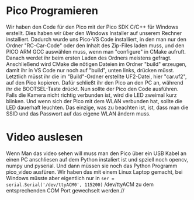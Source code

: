 # Pico Programieren
Wir haben den Code für den Pico mit der Pico SDK C/C++ für Windows erstellt. Dies haben wir über den Windows Installer auf unserem Rechner installiert. Dadurch wurde uns Pico-VS Code installiert, in den man nur den Ordner "RC-Car-Code" oder den Inhalt des Zip-Files laden muss, und den PICO ARM GCC auswählen muss, wenn man "configure" in CMake aufruft. Danach werdet ihr beim ersten Laden des Ordners meistens gefragt. Anschließend wird CMake die nötigen Dateien im Ordner "build" erzeugen, damit ihr in VS Code nur noch auf "build", unten links, drücken müsst. Letztlich müsst ihr die im "Build"-Ordner erstellte UF2-Datei, hier "car.uf2", auf den Pico kopieren. Dafür schließt ihr den Pico an den PC an, während ihr die BOOTSEL-Taste drückt. Nun sollte der Pico den Code ausführen. Falls die Kamera nicht richtig verbunden ist, wird die LED zweimal kurz blinken. Und wenn sich der Pico mit dem WLAN verbunden hat, sollte die LED dauerhaft leuchten. Das einzige, was zu beachten ist, ist, dass man die SSID und das Passwort auf das eigene WLAN ändern muss.<br>
# Video auslesen
Wenn Man das video sehen will muss man den Pico über ein USB Kabel an einen PC anschliesen auf dem Python instaliert ist und spziell noch opencv, numpy und pyserial. Und dann müssen sie noch das Python Programm pico_video ausfüren. Wir haben das mit einem Linux Laptop gemacht, bei Windows müsste aber eigentlich nur in `ser = serial.Serial('/dev/ttyACM0', 115200)`
/dev/ttyACM zu dem entsprechenden COM Port gewechselt werden.//

